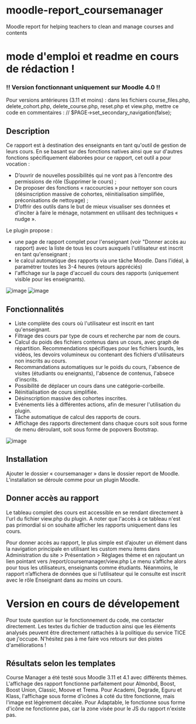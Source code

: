 # moodle-report_coursemanager
Moodle report for helping teachers to clean and manage courses and contents


# mode d'emploi et readme en cours de rédaction ! #

### !! Version fonctionnant uniquement sur Moodle 4.0 !! ###
Pour versions antérieures (3.11 et moins) : dans les fichiers course_files.php, delete_cohort.php, delete_course.php, reset.php et view.php, mettre ce code en commentaires :
// $PAGE->set_secondary_navigation(false);

## Description ##

Ce rapport est à destination des enseignants en tant qu'outil de gestion de leurs cours. En se basant sur des fonctions 
natives ainsi que sur d'autres fonctions spécifiquement élaborées pour ce rapport, cet outil a pour vocation : 
-	D’ouvrir de nouvelles possibilités qui ne vont pas à l’encontre des permissions de rôle (Supprimer le cours) ;
-	De proposer des fonctions « raccourcies » pour nettoyer son cours (désinscription massive de cohortes, réinitialisation simplifiée, préconisations de nettoyage) ;
-	D’offrir des outils dans le but de mieux visualiser ses données et d’inciter à faire le ménage, notamment en utilisant des techniques « nudge ».

Le plugin propose :
- une page de rapport complet pour l'enseignant (voir "Donner accès au rapport) avec la liste de tous les cours auxquels l'utilisateur est inscrit en tant qu'enseignant ;
- le calcul automatique des rapports via une tâche Moodle. Dans l'idéal, à paramétrer toutes les 3-4 heures (retours appréciés)
- l'affichage sur la page d'accueil du cours des rapports (uniquement visible pour les enseignants).

![image](https://user-images.githubusercontent.com/25584834/179756387-804fa248-e542-4bd8-b8d7-920bf9e8fe0f.png)
![image](https://user-images.githubusercontent.com/25584834/179756572-ab7bdb9e-00a2-4db9-9960-754194af59c5.png)

## Fonctionnalités ##

- Liste complète des cours où l'utilisateur est inscrit en tant qu'enseignant.
- Filtrage des cours par type de cours et recherche par nom de cours.
- Calcul du poids des fichiers contenus dans un cours, avec graph de répartition. Recommendations spécifiques pour les fichiers lourds, les vidéos, les devoirs volumineux ou contenant des fichiers d'utilisateurs non inscrits au cours.
- Recommandations automatiques sur le poids du cours, l'absence de visites (étudiants ou eneignants), l'absence de contenus, l'absece d'inscrits.
- Possibilité de déplacer un cours dans une catégorie-corbeille.
- Réinitialisation de cours simplifiée.
- Désinscription massive des cohortes inscrites.
- Evénements liés à différentes actions, afin de mesurer l'utilisation du plugin.
- Tâche automatique de calcul des rapports de cours.
- Affichage des rapports directement dans chaque cours soit sous forme de menu déroulant, soit sous forme de popovers Bootstrap.

![image](https://user-images.githubusercontent.com/25584834/179756655-1732b9ed-97cf-4e9b-85d4-d65622159c31.png)


## Installation ##
Ajouter le dossier « coursemanager » dans le dossier report de Moodle. L’installation se déroule comme pour un plugin Moodle.

## Donner accès au rapport ##
Le tableau complet des cours est accessible en se rendant directement à l'url du fichier view.php du plugin. A noter que l'accès à ce tableau n'est pas primordial si on souhaite afficher les rapports uniquement dans les cours.

Pour donner accès au rapport, le plus simple est d’ajouter un élément dans la navigation principale en utilisant les custom menu items 
dans Administration du site > Présentation > Réglages thème et en rajoutant un lien pointant vers /report/coursemanager/view.php
Le menu s’affiche alors pour tous les utilisateurs, enseignants comme étudiants. Néanmoins, le rapport n’affichera de données que si 
l’utilisateur qui le consulte est inscrit avec le rôle Enseignant dans au moins un cours.

# Version en cours de dévelopement #
Pour toute question sur le fonctionnement du code, me contacter directement.
Les textes du fichier de traduction ainsi que les éléments analysés peuvent être directement rattachés à la politique du service TICE que j'occupe. N'hésitez pas à me faire vos retours sur des pistes d'améliorations !

## Résultats selon les templates ##
Course Manager a été testé sous Moodle 3.11 et 4.1 avec différents thèmes.
L'affichage des rapport fonctionne parfaitement pour Almonbd, Boost, Boost Union, Classic, Moove et Trema.
Pour Academi, Degrade, Eguru et Klass, l'affichage sous forme d'icônes à coté du titre fonctionne, mais l'image est légèrement décalée.
Pour Adaptable, le fonctionne sous forme d'icône ne fonctionne pas, car la zone visée pour le JS du rapport n'existe pas.
